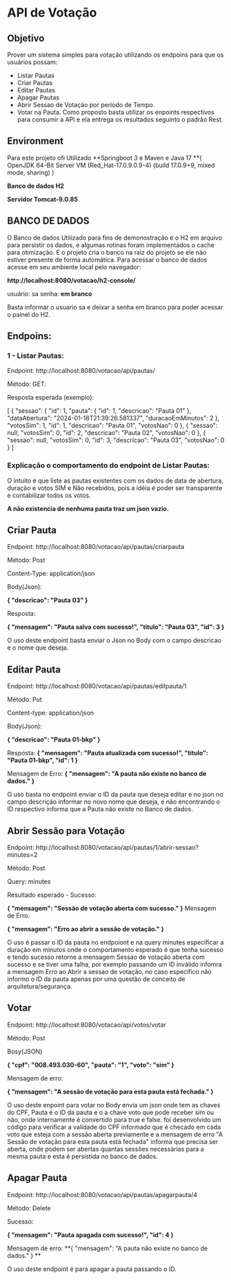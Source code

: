 # API de Votação

## Objetivo

Prover um sistema simples para votação utilizando os endpoins para que os usuários possam:
- Listar Pautas
- Criar Pautas
- Editar Pautas
- Apagar Pautas
- Abrir Sessao de Votação por período de Tempo.
- Votar na Pauta.
Como proposto basta utilizar os enpoints respectivos para consumir a API e ela entrega os resultados seguinto o padrão Rest.

## Environment

Para este projeto ofi Utilizado **Springboot 3 e Maven e Java 17 **( OpenJDK 64-Bit Server VM (Red_Hat-17.0.9.0.9-4) (build 17.0.9+9, mixed mode, sharing)
) 

**Banco de dados H2**

**Servidor Tomcat-9.0.85**

 
## BANCO DE DADOS
O Banco de dados Utilizado para fins de demonostração é o H2 em arquivo para persistir os dados, e algumas rotinas foram implementados o cache para otimização.
E o projeto cria o banco na raiz do projeto se ele não estiver presente de forma automática.
Para acessar o banco de dados acesse em seu ambiente local pelo navegador: 

**http://localhost:8080/votacao/h2-console/**

usuário: sa
senha: **em branco**

Basta informar o usuario sa e deixar a senha em branco para poder acessar o painel do H2.

## Endpoins:
### 1 -  Listar Pautas:

Endpoint: http://localhost:8080/votacao/api/pautas/

Método: GET.

Resposta esperada (exemplo):

[
    {
        "sessao": {
            "id": 1,
            "pauta": {
                "id": 1,
                "descricao": "Pauta 01"
            },
            "dataAbertura": "2024-01-18T21:39:26.581337",
            "duracaoEmMinutos": 2
        },
        "votosSim": 1,
        "id": 1,
        "descricao": "Pauta 01",
        "votosNao": 0
    },
    {
        "sessao": null,
        "votosSim": 0,
        "id": 2,
        "descricao": "Pauta 02",
        "votosNao": 0
    },
    {
        "sessao": null,
        "votosSim": 0,
        "id": 3,
        "descricao": "Pauta 03",
        "votosNao": 0
    }
]
### Explicação  o comportamento do endpoint de Listar Pautas:
O intuito é que liste as pautas existentes com os dados de data de abertura, duração e votos SIM e Não recebidos, pois a idéia é poder ser transparente e contabilizar todos os votos.

**A não existencia de nenhuma pauta traz um json vazio.** 

## Criar Pauta
Endpoint: http://localhost:8080/votacao/api/pautas/criarpauta

Método: Post

Content-Type: application/json

Body(Json):

**{
  "descricao": "Pauta 03"
}**

Resposta: 

**{
    "mensagem": "Pauta salva com sucesso!",
    "titulo": "Pauta 03",
    "id": 3
}**

O uso deste endpoint basta enviar o Json no Body com o campo descricao e o nome que deseja.


## Editar Pauta

Endpoint: http://localhost:8080/votacao/api/pautas/editpauta/1

Método: Put

Content-type: application/json

Body(Json):

**{
  "descricao": "Pauta 01-bkp"
}**

Resposta:
**{
    "mensagem": "Pauta atualizada com sucesso!",
    "titulo": "Pauta 01-bkp",
    "id": 1
}**

Mensagem de Erro:
**{
    "mensagem": "A pauta não existe no banco de dados."
}**


O uso  basta no endpoint enviar o ID da pauta que deseja editar e no json no campo descrição informar no novo nome que deseja, e não encontrando o ID respectivo informa que a Pauta não existe no Banco de dados.

## Abrir Sessão para Votação

Endpoint: http://localhost:8080/votacao/api/pautas/1/abrir-sessao?minutes=2

Método: Post

Query: minutes

Resultado esperado - Sucesso:

**{
    "mensagem": "Sessão de votação aberta com sucesso."
}**
Mensagem de Erro:

**{
    "mensagem": "Erro ao abrir a sessão de votação."
}**

O uso é passar o ID da pauta no endpoiont e na query minutes especificar a duração em minutos onde o  comportamento esperado é que tenha sucesso e tendo sucesso retorne a mensagem Sessao de votação aberta com sucesso e se tiver uma falha, por exemplo passando um ID inválido infomra a mensagem Erro ao Abrir a sessao de votação, no caso específico não informo o ID da pauta apenas por uma questão de conceito de  arquitetura/segurança.


## Votar

Endpoint: http://localhost:8080/votacao/api/votos/votar


Método: Post

Bosy(JSON)

**{
	"cpf": "008.493.030-60",
	"pauta": "1",
	"voto": "sim"
}**

Mensagem de erro:

**{
    "mensagem": "A sessão de votação para esta pauta está fechada."
}**

O uso deste enpoint para votar no Body envia um json onde tem as chaves do CPF, Pauta é o ID da pauta e o a chave voto que pode receber sim ou não, onde internamente é convertido para true e false.
foi desenvolvido um código para verificar a validade do CPF informado que é checado em cada voto que esteja com a sessão aberta previamente e a mensagem de erro "A Sessão de votação para esta pauta está fechada" informa que precisa ser aberta, onde podem ser abertas quantas sessões necessárias para a mesma pauta e esta é persistida no banco de dados.

## Apagar Pauta

Endpoint: http://localhost:8080/votacao/api/pautas/apagarpauta/4

Método: Delete

Sucesso:

**{
    "mensagem": "Pauta apagada com sucesso!",
    "id": 4
}**

Mensagem de erro:
**{
    "mensagem": "A pauta não existe no banco de dados."
}
**

O uso deste endpoint é para apagar a pauta passando o ID.
